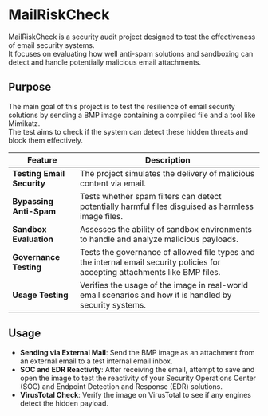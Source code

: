 # MailRiskCheck

MailRiskCheck is a security audit project designed to test the effectiveness of email security systems.  
It focuses on evaluating how well anti-spam solutions and sandboxing can detect and handle potentially malicious email attachments.  

## Purpose

The main goal of this project is to test the resilience of email security solutions by sending a BMP image containing a compiled file and a tool like Mimikatz.  
The test aims to check if the system can detect these hidden threats and block them effectively.

| **Feature**                  | **Description**                                                                                     |
|------------------------------|-----------------------------------------------------------------------------------------------------|
| **Testing Email Security**   | The project simulates the delivery of malicious content via email.                                   |
| **Bypassing Anti-Spam**      | Tests whether spam filters can detect potentially harmful files disguised as harmless image files.  |
| **Sandbox Evaluation**       | Assesses the ability of sandbox environments to handle and analyze malicious payloads.              |
| **Governance Testing**       | Tests the governance of allowed file types and the internal email security policies for accepting attachments like BMP files. |
| **Usage Testing**            | Verifies the usage of the image in real-world email scenarios and how it is handled by security systems. |


## Usage

- **Sending via External Mail**: Send the BMP image as an attachment from an external email to a test internal email inbox.
- **SOC and EDR Reactivity**: After receiving the email, attempt to save and open the image to test the reactivity of your Security Operations Center (SOC) and Endpoint Detection and Response (EDR) solutions.
- **VirusTotal Check**: Verify the image on VirusTotal to see if any engines detect the hidden payload.

